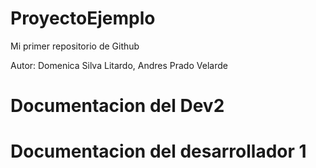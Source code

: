 # ProyectoEjemplo
Mi primer repositorio de Github

Autor: Domenica Silva Litardo, Andres Prado Velarde

# Documentacion del Dev2
# Documentacion del desarrollador 1
